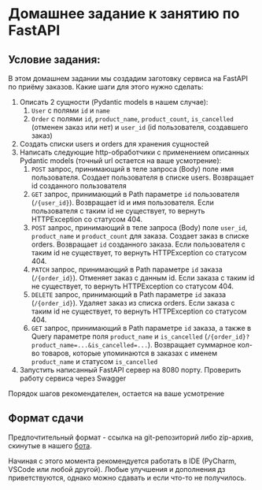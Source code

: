 # Домашнее задание к занятию по FastAPI

## Условие задания:

В этом домашнем задании мы создадим заготовку сервиса на FastAPI по приёму заказов. Какие шаги для этого нужно сделать:

1. Описать 2 сущности (Pydantic models в нашем случае):
    1. `User` с полями `id` и `name`
    2. `Order` с полями `id`, `product_name`, `product_count`, `is_cancelled` (отменен заказ или нет) и `user_id` (id
       пользователя, создавшего заказ)
2. Создать списки users и orders для хранения сущностей
3. Написать следующие http-обработчики с применением описанных Pydantic models (точный url остается на ваше усмотрение):
    1. `POST` запрос, принимающий в теле запроса (Body) поле имя пользователя. Создает пользователя в списке users.
       Возвращает id созданного пользователя
    2. `GET` запрос, принимающий в Path параметре `id` пользователя (`/{user_id}`). Возвращает id и имя
       пользователя.
       Если пользователя с таким id не существует, то вернуть HTTPException со статусом 404.
    3. `POST` запрос, принимающий в теле запроса (Body) поле `user_id`, `product_name` и `product_count` для
       заказа. Создает заказ в списке orders. Возвращает `id` созданного заказа.
       Если пользователя с таким id не существует, то вернуть HTTPException со статусом 404.
    4. `PATCH` запрос, принимающий в Path параметре `id` заказа (`/{order_id}`). Отменяет заказ с данным id.
       Если заказа с таким id не существует, то вернуть HTTPException со статусом 404.
    5. `DELETE` запрос, принимающий в Path параметре `id` заказа (`/{order_id}`).
       Удаляет заказ из списка orders.
       Если заказа с таким id не существует, то вернуть HTTPException со статусом 404.
    6. `GET` запрос, принимающий в Path параметре `id` заказа,
       а также в Query параметре поля `product_name` и `is_cancelled` (`/{order_id}?product_name=...&is_cancelled=...`).
       Возвращает суммарное кол-во товаров, которые упоминаются в заказах с именем `product_name` и
       статусом `is_cancelled`
4. Запустить написанный FastAPI сервер на 8080 порту. Проверить работу сервиса через Swagger

Порядок шагов рекомендателен, остается на ваше усмотрение

## Формат сдачи
Предпочтительный формат - ссылка на git-репозиторий либо zip-архив, скинутые в нашего [бота](https://t.me/itam_python_bot).

Начиная с этого момента рекомендуется работать в IDE (PyCharm, VSCode или любой другой).
Любые улучшения и дополнения дз приветствуются, однако можно сдавать и если что-то не получилось.
